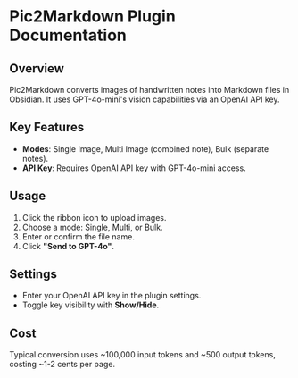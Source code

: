 # Pic2Markdown Plugin Documentation

## Overview
Pic2Markdown converts images of handwritten notes into Markdown files in Obsidian. It uses GPT-4o-mini's vision capabilities via an OpenAI API key.

## Key Features
- **Modes**: Single Image, Multi Image (combined note), Bulk (separate notes).
- **API Key**: Requires OpenAI API key with GPT-4o-mini access.

## Usage
1. Click the ribbon icon to upload images.
2. Choose a mode: Single, Multi, or Bulk.
3. Enter or confirm the file name.
4. Click **"Send to GPT-4o"**.

## Settings
- Enter your OpenAI API key in the plugin settings.
- Toggle key visibility with **Show/Hide**.

## Cost
Typical conversion uses ~100,000 input tokens and ~500 output tokens, costing ~1-2 cents per page.